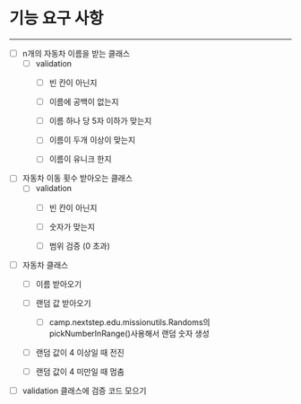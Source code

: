 
# 기능 요구 사항

----

- [ ] n개의 자동차 이름을 받는 클래스
    - [ ] validation
        - [ ] 빈 칸이 아닌지
        - [ ] 이름에 공백이 없는지
        - [ ] 이름 하나 당 5자 이하가 맞는지
        - [ ] 이름이 두개 이상이 맞는지
        - [ ] 이름이 유니크 한지
      

- [ ] 자동차 이동 횟수 받아오는 클래스
    - [ ] validation
        - [ ] 빈 칸이 아닌지
        - [ ] 숫자가 맞는지
        - [ ] 범위 검증 (0 초과)

     
- [ ] 자동차 클래스
    - [ ] 이름 받아오기
    - [ ] 랜덤 값 받아오기
        - [ ] camp.nextstep.edu.missionutils.Randoms의 pickNumberInRange()사용해서 랜덤 숫자 생성
    - [ ] 랜덤 값이 4 이상일 때 전진
    - [ ] 랜덤 값이 4 미만일 때 멈춤


- [ ] validation 클래스에 검증 코드 모으기